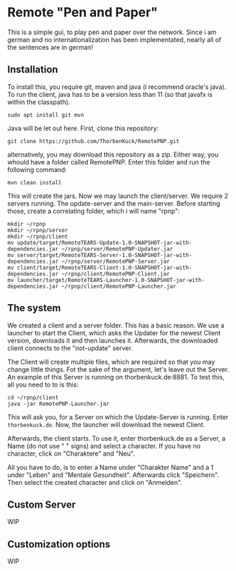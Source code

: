 # Remote "Pen and Paper"

This is a simple gui, to play pen and paper over the network. Since i am german and no internationalization has been implementated, nearly all of the sentences are in german!

## Installation

To install this, you require git, maven and java (i recommend oracle's java). To run the client, java has to be a version less than 11 (so that javafx is within the classpath).

```
sudo apt install git mvn
```

Java will be let out here. First, clone this repository:

```
git clone https://github.com/ThorbenKuck/RemotePNP.git
```

alternatively, you may download this repository as a zip. Either way, you whould have a folder called RemotePNP. Enter this folder and run the following command:

```
mvn clean install
```

This will create the jars. Now we may launch the client/server. We require 2 servers running. The update-server and the main-server. Before starting those, create a correlating folder, which i will name "rpnp":

```
mkdir ~/rpnp
mkdir ~/rpnp/server
mkdir ~/rpnp/client
mv update/target/RemoteTEARS-Update-1.0-SNAPSHOT-jar-with-dependencies.jar ~/rpnp/server/RemotePNP-Updater.jar
mv server/target/RemoteTEARS-Server-1.0-SNAPSHOT-jar-with-dependencies.jar ~/rpnp/server/RemotePNP-Server.jar
mv client/target/RemoteTEARS-Client-1.0-SNAPSHOT-jar-with-dependencies.jar ~/rpnp/client/RemotePNP-Client.jar
mv launcher/target/RemoteTEARS-Launcher-1.0-SNAPSHOT-jar-with-dependencies.jar ~/rpnp/client/RemotePNP-Launcher.jar
```

## The system

We created a client and a server folder. This has a basic reason. We use a launcher to start the Client, which asks the Updater for the newest Client version, downloads it and then launches it. Afterwards, the downloaded client connects to the "not-update" server.

The Client will create multiple files, which are required so that you may change little things. Fot the sake of the argument, let's leave out the Server. An example of this Server is running on thorbenkuck.de:8881. To test this, all you need to to is this:

```
cd ~/rpnp/client
java -jar RemotePNP-Launcher.jar
```

This will ask you, for a Server on which the Update-Server is running. Enter `thorbenkuck.de`. Now, the launcher will download the newest Client.

Afterwards, the client starts. To use it, enter thorbenkuck.de as a Server, a Name (do not use " " signs) and select a character. If you have no character, click on "Charaktere" and "Neu".

All you have to do, is to enter a Name under "Charakter Name" and a 1 under "Leben" and "Mentale Gesundheit". Afterwards click "Speichern". Then select the created character and click on "Anmelden".

## Custom Server

WIP

## Customization options

WIP

